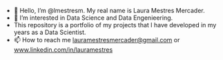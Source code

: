 - 👋 Hello, I’m @lmestresm. My real name is Laura Mestres Mercader.
- 👀 I’m interested in Data Science and Data Engenieering.
- This repository is a portfolio of my projects that I have developed in my years as a Data Scientist.
- 📫 How to reach me lauramestresmercader@gmail.com or www.linkedin.com/in/lauramestres


<!---
lmestresm/lmestresm is a ✨ special ✨ repository because its `README.md` (this file) appears on your GitHub profile.
You can click the Preview link to take a look at your changes.
--->
